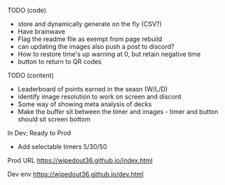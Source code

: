 TODO (code)
- store and dynamically generate on the fly (CSV?)
- Have brainwave 
- Flag the readme file as exempt from page rebuild
- can updating the images also push a post to discord?
- How to restore time's up warning at 0, but retain negative time
- button to return to QR codes

TODO (content)
- Leaderboard of points earned in the seasn (W/L/D)
- identify image resolution to work on screen and discord
- Some way of showing meta analysis of decks
- Make the buffer sit between the timer and images - timer and button should sit screen bottom


In Dev; Ready to Prod
- Add selectable timers 5/30/50

Prod URL
https://wipedout36.github.io/index.html

Dev env
https://wipedout36.github.io/dev.html